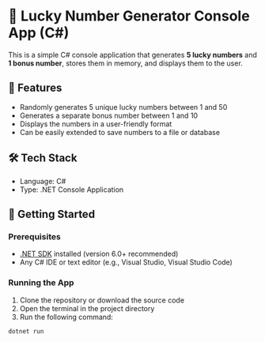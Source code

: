# 🎲 Lucky Number Generator Console App (C#)

This is a simple C# console application that generates **5 lucky numbers** and **1 bonus number**, stores them in memory, and displays them to the user.

## 📌 Features

- Randomly generates 5 unique lucky numbers between 1 and 50
- Generates a separate bonus number between 1 and 10
- Displays the numbers in a user-friendly format
- Can be easily extended to save numbers to a file or database

## 🛠️ Tech Stack

- Language: C#
- Type: .NET Console Application

## 🚀 Getting Started

### Prerequisites

- [.NET SDK](https://dotnet.microsoft.com/en-us/download) installed (version 6.0+ recommended)
- Any C# IDE or text editor (e.g., Visual Studio, Visual Studio Code)

### Running the App

1. Clone the repository or download the source code
2. Open the terminal in the project directory
3. Run the following command:

```bash
dotnet run

